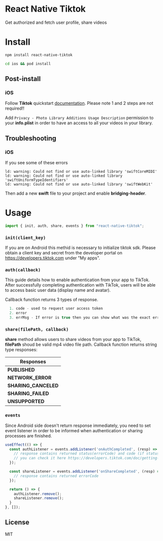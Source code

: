 # React Native Tiktok

Get authorized and fetch user profile, share videos

# Install

```sh
npm install react-native-tiktok

cd ios && pod install
```

## Post-install

### iOS

Follow **Tiktok** quickstart [documentation](https://developers.tiktok.com/doc/getting-started-ios-quickstart-objective-c). Please note 1 and 2 steps are not required!!

Add `Privacy - Photo Library Additions Usage Description` permission to your **info.plist** in order to have an access to all your videos in your library.

## Troubleshooting

### iOS

If you see some of these errors
```
ld: warning: Could not find or use auto-linked library 'swiftCoreMIDI'
ld: warning: Could not find or use auto-linked library 'swiftUniformTypeIdentifiers'
ld: warning: Could not find or use auto-linked library 'swiftWebKit'
```
Then add a new **swift** file to your project and enable **bridging-header**.

# Usage

```js
import { init, auth, share, events } from "react-native-tiktok";

```

### `init(client_key)`
If you are on Android this methid is necessary to initialize tiktok sdk.
Please obtain a client key and secret from the developer portal on https://developers.tiktok.com under "My apps".

### `auth(callback)`
This guide details how to enable authentication from your app to TikTok. After successfully completing authentication with TikTok, users will be able to access basic user data (display name and avatar).

Callback function returns 3 types of response.

```js
  1. code - used to request user access token
  2. error 
  3. errMsg - If error is true then you can show what was the exact error
```

### `share(filePath, callback)`
**share** method allows users to share videos from your app to TikTok,
**filePath** shoud be valid mp4 video file path.
Callback function returns string type responses:

| Responses                                         |
| ------------------------------------------------- |
| **PUBLISHED**                                     |
| **NETWORK_ERROR**                                 |
| **SHARING_CANCELED**                              | 
| **SHARING_FAILED**                                |
| **UNSUPPORTED**                                   |

### `events`
Since Android side doesn't return response immediately, you need to set event listener in order to be informed when authentication or sharing processes are finished.

```js
useEffect(() => {
  const authListener = events.addListener('onAuthCompleted', (resp) => {
    // response contains returned status(errorCode) and code (if status is 0)
    // you can check it here https://developers.tiktok.com/doc/getting-started-android-handling-errors
  });

  const shareListener = events.addListener('onShareCompleted', (resp) => {
    // response contains returned errorCode
  });

  return () => {
    authListener.remove();
    shareListener.remove();
  }
}, []);
```

## License

MIT
